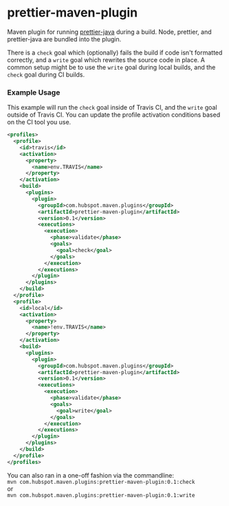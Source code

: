 # prettier-maven-plugin

Maven plugin for running [prettier-java](https://github.com/jhipster/prettier-java) during a build. Node, prettier, and prettier-java are bundled into the plugin.

There is a `check` goal which (optionally) fails the build if code isn't formatted correctly, and a `write` goal which rewrites the source code in place. A common setup might be to use the `write` goal during local builds, and the `check` goal during CI builds.

### Example Usage

This example will run the `check` goal inside of Travis CI, and the `write` goal outside of Travis CI. You can update the profile activation conditions based on the CI tool you use.

```xml
<profiles>
  <profile>
    <id>travis</id>
    <activation>
      <property>
        <name>env.TRAVIS</name>
      </property>
    </activation>
    <build>
      <plugins>
        <plugin>
          <groupId>com.hubspot.maven.plugins</groupId>
          <artifactId>prettier-maven-plugin</artifactId>
          <version>0.1</version>
          <executions>
            <execution>
              <phase>validate</phase>
              <goals>
                <goal>check</goal>
              </goals>
            </execution>
          </executions>
        </plugin>
      </plugins>
    </build>
  </profile>
  <profile>
    <id>local</id>
    <activation>
      <property>
        <name>!env.TRAVIS</name>
      </property>
    </activation>
    <build>
      <plugins>
        <plugin>
          <groupId>com.hubspot.maven.plugins</groupId>
          <artifactId>prettier-maven-plugin</artifactId>
          <version>0.1</version>
          <executions>
            <execution>
              <phase>validate</phase>
              <goals>
                <goal>write</goal>
              </goals>
            </execution>
          </executions>
        </plugin>
      </plugins>
    </build>
  </profile>
</profiles>
```

You can also ran in a one-off fashion via the commandline:  
`mvn com.hubspot.maven.plugins:prettier-maven-plugin:0.1:check`  
or  
`mvn com.hubspot.maven.plugins:prettier-maven-plugin:0.1:write`
